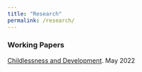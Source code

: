 ```yaml
---
title: "Research"
permalink: /research/
---
```

### Working Papers

[Childlessness and Development](https://paulwdai.github.io/files/childlessness.pdf). May 2022
